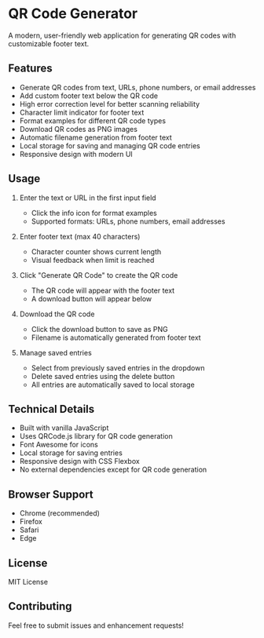 # QR Code Generator

A modern, user-friendly web application for generating QR codes with customizable footer text.

## Features

- Generate QR codes from text, URLs, phone numbers, or email addresses
- Add custom footer text below the QR code
- High error correction level for better scanning reliability
- Character limit indicator for footer text
- Format examples for different QR code types
- Download QR codes as PNG images
- Automatic filename generation from footer text
- Local storage for saving and managing QR code entries
- Responsive design with modern UI

## Usage

1. Enter the text or URL in the first input field
   - Click the info icon for format examples
   - Supported formats: URLs, phone numbers, email addresses

2. Enter footer text (max 40 characters)
   - Character counter shows current length
   - Visual feedback when limit is reached

3. Click "Generate QR Code" to create the QR code
   - The QR code will appear with the footer text
   - A download button will appear below

4. Download the QR code
   - Click the download button to save as PNG
   - Filename is automatically generated from footer text

5. Manage saved entries
   - Select from previously saved entries in the dropdown
   - Delete saved entries using the delete button
   - All entries are automatically saved to local storage

## Technical Details

- Built with vanilla JavaScript
- Uses QRCode.js library for QR code generation
- Font Awesome for icons
- Local storage for saving entries
- Responsive design with CSS Flexbox
- No external dependencies except for QR code generation

## Browser Support

- Chrome (recommended)
- Firefox
- Safari
- Edge

## License

MIT License

## Contributing

Feel free to submit issues and enhancement requests! 
